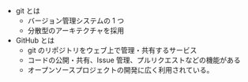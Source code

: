 
- git とは
  - バージョン管理システムの 1 つ
  - 分散型のアーキテクチャを採用
- GitHub とは
  - git のリポジトリをウェブ上で管理・共有するサービス
  - コードの公開・共有、Issue 管理、プルリクエストなどの機能がある
  - オープンソースプロジェクトの開発に広く利用されている。